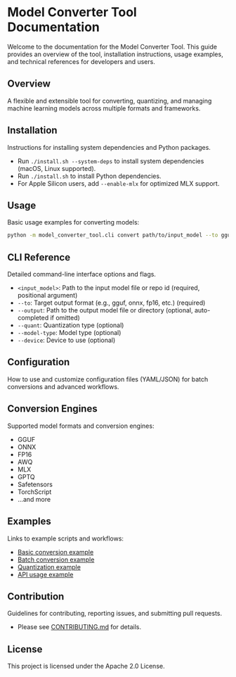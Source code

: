 # Model Converter Tool Documentation

Welcome to the documentation for the Model Converter Tool. This guide provides an overview of the tool, installation instructions, usage examples, and technical references for developers and users.

## Overview
A flexible and extensible tool for converting, quantizing, and managing machine learning models across multiple formats and frameworks.

## Installation
Instructions for installing system dependencies and Python packages.

- Run `./install.sh --system-deps` to install system dependencies (macOS, Linux supported).
- Run `./install.sh` to install Python dependencies.
- For Apple Silicon users, add `--enable-mlx` for optimized MLX support.

## Usage
Basic usage examples for converting models:

```bash
python -m model_converter_tool.cli convert path/to/input_model --to gguf --output path/to/output_model.gguf
```

## CLI Reference
Detailed command-line interface options and flags.

- `<input_model>`: Path to the input model file or repo id (required, positional argument)
- `--to`: Target output format (e.g., gguf, onnx, fp16, etc.) (required)
- `--output`: Path to the output model file or directory (optional, auto-completed if omitted)
- `--quant`: Quantization type (optional)
- `--model-type`: Model type (optional)
- `--device`: Device to use (optional)

## Configuration
How to use and customize configuration files (YAML/JSON) for batch conversions and advanced workflows.

## Conversion Engines
Supported model formats and conversion engines:

- GGUF
- ONNX
- FP16
- AWQ
- MLX
- GPTQ
- Safetensors
- TorchScript
- ...and more

## Examples
Links to example scripts and workflows:

- [Basic conversion example](../examples/example_basic.py)
- [Batch conversion example](../examples/example_batch.py)
- [Quantization example](../examples/example_quantization.py)
- [API usage example](../examples/example_api.py)

## Contribution
Guidelines for contributing, reporting issues, and submitting pull requests.

- Please see [CONTRIBUTING.md](../CONTRIBUTING.md) for details.

## License
This project is licensed under the Apache 2.0 License. 